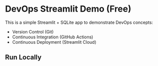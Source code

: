 # DevOps Streamlit Demo (Free)
This is a simple Streamlit + SQLite app to demonstrate DevOps concepts:
- Version Control (Git)
- Continuous Integration (GitHub Actions)
- Continuous Deployment (Streamlit Cloud)

## Run Locally
